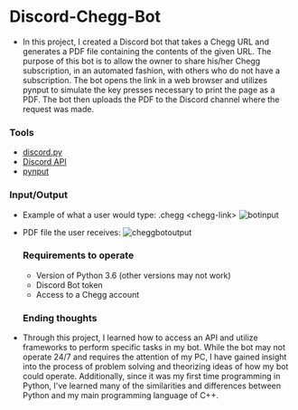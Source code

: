 # Discord-Chegg-Bot
* In this project, I created a Discord bot that takes a Chegg URL and generates a PDF file containing the contents of the given URL. The purpose of this bot is to allow the owner to share his/her Chegg subscription, in an automated fashion, with others who do not have a subscription. The bot opens the link in a web browser and utilizes pynput to simulate the key presses necessary to print the page as a PDF. The bot then uploads the PDF to the Discord channel where the request was made.

### Tools
* [discord.py](https://pypi.org/project/discord.py/)
* [Discord API](https://discord.com/developers/docs/intro)
* [pynput](https://pypi.org/project/pynput/)

### Input/Output
* Example of what a user would type:  .chegg \<chegg-link\>
  ![botinput](https://user-images.githubusercontent.com/42448439/101305996-af748c00-37f8-11eb-9158-41699c8157dc.png)
* PDF file the user receives:
  ![cheggbotoutput](https://user-images.githubusercontent.com/42448439/101307125-9a4d2c80-37fb-11eb-99c1-92b1df0b0498.PNG)
  
  
  ### Requirements to operate
  * Version of Python 3.6 (other versions may not work)
  * Discord Bot token
  * Access to a Chegg account
  
  ### Ending thoughts
 * Through this project, I learned how to access an API and utilize frameworks to perform specific tasks in my bot. While the bot may not operate 24/7 and requires the attention of my PC, I have gained insight into the process of problem solving and theorizing ideas of how my bot could operate. Additionally, since it was my first time programming in Python, I've learned many of the similarities and differences between Python and my main programming language of C++.
